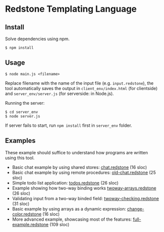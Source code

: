 # Redstone Templating Language

## Install

Solve dependencies using npm.

```
$ npm install
```

## Usage

```
$ node main.js <filename>
```

Replace filename with the name of the input file (e.g. `input.redstone`), the tool automatically saves the output in `client_env/index.html` (for clientside) and `server_env/server.js` (for serverside: in Node.js).

Running the server:

```
$ cd server_env
$ node server.js
```

If server fails to start, run `npm install` first in `server_env` folder.

## Examples

These example should suffice to understand how programs are written using this tool.

- Basic chat example by using shared stores: [chat.redstone](https://github.com/Bjarno/redstone/blob/master/examples/chat.redstone) (16 sloc)
- Basic chat example by using remote procedures: [old-chat.redstone](https://github.com/Bjarno/redstone/blob/master/examples/old-chat.redstone) (25 sloc)
- Simple todo list application: [todos.redstone](https://github.com/Bjarno/redstone/blob/master/examples/todos.redstone) (26 sloc)
- Example showing how two-way binding works [twoway-arrays.redstone](https://github.com/Bjarno/redstone/blob/master/examples/twoway-arrays.redstone) (26 sloc)
- Validating input from a two-way binded field: [twoway-checking.redstone](https://github.com/Bjarno/redstone/blob/master/examples/twoway-checking.redstone) (31 sloc)
- Basic example by using arrays as a dynamic expression: [change-color.redstone](https://github.com/Bjarno/redstone/blob/master/examples/change-color.redstone) (16 sloc)
- More advanced example, showcasing most of the features: [full-example.redstone](https://github.com/Bjarno/redstone/blob/master/examples/full-example.redstone) (109 sloc)